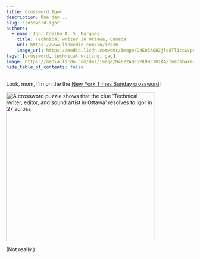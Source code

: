 ```yaml
---
title: Crossword Igor
description: One day...
slug: crossword-igor
authors:
  - name: Igor Coelho A. S. Marques
    title: Technical writer in Ottawa, Canada 
    url: https://www.linkedin.com/in/icasm
    image_url: https://media.licdn.com/dms/image/D4E03AQHZjlq8Tl1ccw/profile-displayphoto-shrink_800_800/0/1705677142126?e=1713398400&v=beta&t=_mzrYXwTu2_-a-Tt-0HKC4utBw9RU3UE5tcg-3wN-gA
tags: [crossword, technical writing, gag]
image: https://media.licdn.com/dms/image/D4E22AQE5PK9Hr3RiAA/feedshare-shrink_2048_1536/0/1712463719942?e=1715212800&v=beta&t=aVelcHbrbQr-b4AfWHfNHF04gQYeo5T0o91D35jsHI0
hide_table_of_contents: false
---
```


Look, mom, I'm on the the [New York Times Sunday crossword](https://www.nytimes.com/crosswords/game/daily/2024/04/07)! 

<img src="https://media.licdn.com/dms/image/D4E22AQE5PK9Hr3RiAA/feedshare-shrink_2048_1536/0/1712463719942?e=1715212800&v=beta&t=aVelcHbrbQr-b4AfWHfNHF04gQYeo5T0o91D35jsHI0" alt="A crossword puzzle shows that the clue 'Technical writer, editor, and sound artist in Ottawa' resolves to Igor in 27 across." width="400" height ="auto"></img>

(Not really.)
